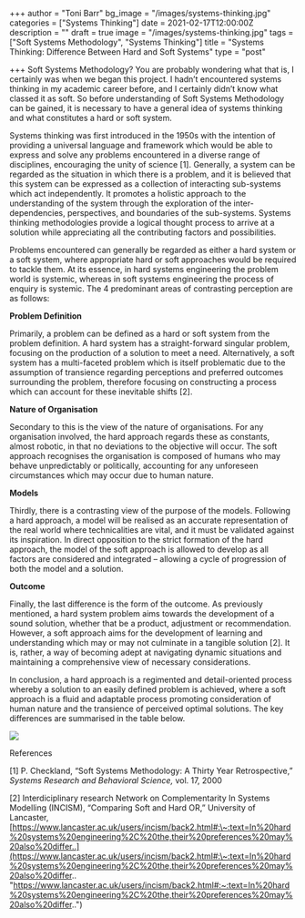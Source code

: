 +++
author = "Toni Barr"
bg_image = "/images/systems-thinking.jpg"
categories = ["Systems Thinking"]
date = 2021-02-17T12:00:00Z
description = ""
draft = true
image = "/images/systems-thinking.jpg"
tags = ["Soft Systems Methodology", "Systems Thinking"]
title = "Systems Thinking: Difference Between Hard and Soft Systems"
type = "post"

+++
Soft Systems Methodology? You are probably wondering what that is, I certainly was when we began this project. I hadn’t encountered systems thinking in my academic career before, and I certainly didn’t know what classed it as soft. So before understanding of Soft Systems Methodology can be gained, it is necessary to have a general idea of systems thinking and what constitutes a hard or soft system.

Systems thinking was first introduced in the 1950s with the intention of providing a universal language and framework which would be able to express and solve any problems encountered in a diverse range of disciplines, encouraging the unity of science \[1\]. Generally, a system can be regarded as the situation in which there is a problem, and it is believed that this system can be expressed as a collection of interacting sub-systems which act independently. It promotes a holistic approach to the understanding of the system through the exploration of the inter-dependencies, perspectives, and boundaries of the sub-systems. Systems thinking methodologies provide a logical thought process to arrive at a solution while appreciating all the contributing factors and possibilities.

Problems encountered can generally be regarded as either a hard system or a soft system, where appropriate hard or soft approaches would be required to tackle them. At its essence, in hard systems engineering the problem world is systemic, whereas in soft systems engineering the process of enquiry is systemic. The 4 predominant areas of contrasting perception are as follows:

**Problem Definition**

Primarily, a problem can be defined as a hard or soft system from the problem definition. A hard system has a straight-forward singular problem, focusing on the production of a solution to meet a need. Alternatively, a soft system has a multi-faceted problem which is itself problematic due to the assumption of transience regarding perceptions and preferred outcomes surrounding the problem, therefore focusing on constructing a process which can account for these inevitable shifts \[2\].

**Nature of Organisation**

Secondary to this is the view of the nature of organisations. For any organisation involved, the hard approach regards these as constants, almost robotic, in that no deviations to the objective will occur. The soft approach recognises the organisation is composed of humans who may behave unpredictably or politically, accounting for any unforeseen circumstances which may occur due to human nature.

**Models**

Thirdly, there is a contrasting view of the purpose of the models. Following a hard approach, a model will be realised as an accurate representation of the real world where technicalities are vital, and it must be validated against its inspiration. In direct opposition to the strict formation of the hard approach, the model of the soft approach is allowed to develop as all factors are considered and integrated – allowing a cycle of progression of both the model and a solution.

**Outcome**

Finally, the last difference is the form of the outcome. As previously mentioned, a hard system problem aims towards the development of a sound solution, whether that be a product, adjustment or recommendation. However, a soft approach aims for the development of learning and understanding which may or may not culminate in a tangible solution \[2\]. It is, rather, a way of becoming adept at navigating dynamic situations and maintaining a comprehensive view of necessary considerations.

In conclusion, a hard approach is a regimented and detail-oriented process whereby a solution to an easily defined problem is achieved, where a soft approach is a fluid and adaptable process promoting consideration of human nature and the transience of perceived optimal solutions. The key differences are summarised in the table below.

![](/images/hard-soft.jpg)

References

\[1\] P. Checkland, “Soft Systems Methodology: A Thirty Year Retrospective,” _Systems Research and Behavioral Science,_ vol. 17, 2000

\[2\] Interdiciplinary research Network on Complementarity In Systems Modelling (INCISM), “Comparing Soft and Hard OR,” University of Lancaster, [https://www.lancaster.ac.uk/users/incism/back2.html#:\~:text=In%20hard%20systems%20engineering%2C%20the,their%20preferences%20may%20also%20differ..](https://www.lancaster.ac.uk/users/incism/back2.html#:\~:text=In%20hard%20systems%20engineering%2C%20the,their%20preferences%20may%20also%20differ.. "https://www.lancaster.ac.uk/users/incism/back2.html#:~:text=In%20hard%20systems%20engineering%2C%20the,their%20preferences%20may%20also%20differ..")